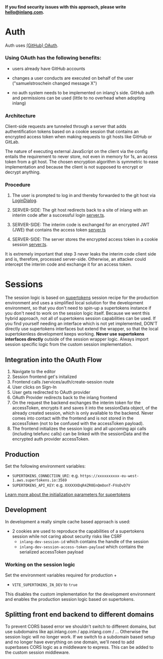 #### If you find security issues with this approach, please write hello@inlang.com.

# Auth

Auth uses [(GitHub) OAuth](https://docs.github.com/en/developers/apps/building-oauth-apps/authorizing-oauth-apps).

### Using OAuth has the following benefits:

- users already have GitHub accounts

- changes a user conducts are executed on behalf of the user ("samuelstroschein changed message X")

- no auth system needs to be implemented on inlang's side. GitHub auth and permissions can be used (little to no overhead when adopting inlang)

### Architecture

Client-side requests are tunneled through a server that adds authentification tokens based on a cookie session that contains an encrypted access token when making requests to git hosts like GitHub or GitLab.

The nature of executing external JavaScript on the client via the config entails the requirement to never store, not even in memory for 1s, an access token from a git host. The chosen encryption algorithm is symmetric to ease implementation and because the client is not supposed to encrypt or decrypt anything.

### Procedure

1. The user is prompted to log in and thereby forwarded to the git host via [LoginDialog](./components/LoginDialog.tsx).

2. SERVER-SIDE: The git host redirects back to a site of inlang with an interim code after a successful login [server.ts](./server.ts).

3. SERVER-SIDE: The interim code is exchanged for an encrypted JWT (JWE) that contains the access token [server.ts](./server.ts)

4. SERVER-SIDE: The server stores the encrypted access token in a cookie session [server.ts](./server.ts).

It is extremely important that step 3 never leaks the interim code client side and is, therefore, processed server-side. Otherwise, an attacker could intercept the interim code and exchange it for an access token.

# Sessions

The session logic is based on [supertokens](https://supertokens.com/docs/session/introduction) session recipe for the production environment and uses a simplified local solution for the development environment, so that you don't need to spin-up a supertokens instance if you don't need to work on the session logic itself.
Because we went this hybrid approach, not all of supertokens session capabilities can be used. If you find yourself needing an interface which is not yet implemented, DON'T directly use supertokens interfaces but extend the wrapper, so that the local supertokenless development keeps working.
**Never use supertokens interfaces directly** outside of the session wrapper logic. Always import session specific logic from the custom session implementation.

## Integration into the OAuth Flow

1.  Navigate to the editor
2.  Session frontend get's initalized
3.  Frontend calls /services/auth/create-session route
4.  User clicks on Sign-In
5.  User gets redirected to OAuth provider
6.  OAuth Provider redirects back to the inlang frontend
7.  On the request the backend exchanges the interim token for the accessToken, encrypts it and saves it into the sessionData object, of the already created session, which is only available to the backend. Never comes into contact with the frontend and is not stored in the accessToken (not to be confused with the accessToken payload).
8.  The frontend initializes the session logic and all upcoming api calls (including telefunc calls) can be linked with the sessionData and the encrypted auth provider accessToken.

## Production

Set the following environment variables:

- `SUPERTOKENS_CONNECTION_URI`: e.g. `https://xxxxxxxxxx-eu-west-1.aws.supertokens.io:3569`
- `SUPERTOKENS_API_KEY`: e.g. `XXXXXXDqR4ZR0EnQmOonT-FVoDvD7V`

[Learn more about the initialization parameters for supertokens](https://supertokens.com/docs/session/quick-setup/backend)

## Development

In development a really simple cache based approach is used:

- 2 cookies are used to reproduce the capabilities of a supertokens session while not caring about security risks like CSRF
  - `inlang-dev-session-id` which contains the handle of the session
  - `inlang-dev-session-access-token-payload` which contains the serialized accessToken payload

### Working on the session logic

Set the environment variables required for production +

- `VITE_SUPERTOKENS_IN_DEV` to `true`

This disables the custom implementation for the development environment and enables the production session logic based on supertokens.

## Splitting front end backend to different domains

To prevent CORS based error we shouldn't switch to different domains, but use subdomains like api.inlang.com / app.inlang.com / ... Otherwise the session logic will no longer work.
If we switch to a subdomain based setup and no longer have everything on one domain, we'll need to add superbases CORS logic as a middleware to express. This can be added to the custom session middleware.
